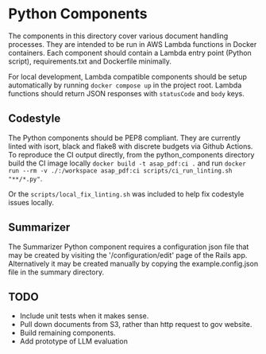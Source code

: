 # Python Components

The components in this directory cover various document handling processes. They are intended to be run in AWS Lambda functions in Docker containers. Each component should contain a Lambda entry point (Python script), requirements.txt and Dockerfile minimally.

For local development, Lambda compatible components should be setup automatically by running `docker compose up` in the project root. Lambda functions should return JSON responses with `statusCode` and `body` keys.

## Codestyle

The Python components should be PEP8 compliant. They are currently linted with isort, black and flake8 with discrete budgets via Github Actions. To reproduce the CI output directly, from the python_components directory build the CI image locally `docker build -t asap_pdf:ci .` and run `docker run --rm -v ./:/workspace asap_pdf:ci scripts/ci_run_linting.sh "**/*.py"`.

Or the `scripts/local_fix_linting.sh` was included to help fix codestyle issues locally.


## Summarizer

The Summarizer Python component requires a configuration json file that may be created by visiting the '/configuration/edit' page of the Rails app. Alternatively it may be created manually by copying the example.config.json file in the summary directory.

## TODO

* Include unit tests when it makes sense.
* Pull down documents from S3, rather than http request to gov website.
* Build remaining components.
* Add prototype of LLM evaluation
